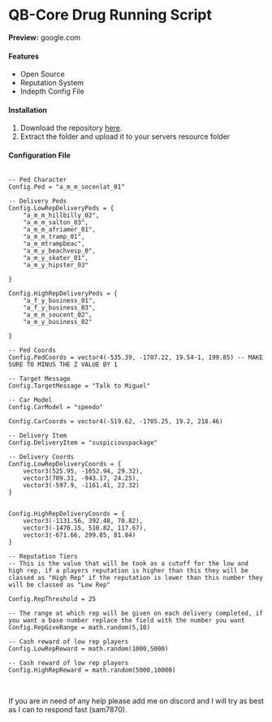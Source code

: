 <h1>QB-Core Drug Running Script</h1>

<strong>Preview:</strong> google.com

<h4>Features</h4>

<ul>
    <li>Open Source</li>
    <li>Reputation System</li>
    <li>Indepth Config File</li>
</ul>

<h4>Installation</h4>

<ol>
  <li>Download the repository <a href="https://github.com/sam-scripts/qb-drugrun">here</a>.</li>
  <li>Extract the folder and upload it to your servers resource folder</li>
</ol>

<h4>Configuration File</h4>

```Config = {}

-- Ped Character
Config.Ped = "a_m_m_socenlat_01"

-- Delivery Peds
Config.LowRepDeliveryPeds = {
    "a_m_m_hillbilly_02",
    "a_m_m_salton_03",
    "a_m_m_afriamer_01",
    "a_m_m_tramp_01",
    "a_m_mtrampbeac",
    "a_m_y_beachvesp_0",
    "a_m_y_skater_01",
    "a_m_y_hipster_03"

}

Config.HighRepDeliveryPeds = {
    "a_f_y_business_01",
    "a_f_y_business_03",
    "a_m_m_soucent_02",
    "a_m_y_business_02"

}

-- Ped Coords
Config.PedCoords = vector4(-535.39, -1707.22, 19.54-1, 199.85) -- MAKE SURE TO MINUS THE Z VALUE BY 1

-- Target Message
Config.TargetMessage = "Talk to Miguel"

-- Car Model
Config.CarModel = "speedo"

Config.CarCoords = vector4(-519.62, -1705.25, 19.2, 218.46)

-- Delivery Item
Config.DeliveryItem = "suspiciouspackage"

-- Delivery Coords
Config.LowRepDeliveryCoords = {
    vector3(525.95, -1652.94, 29.32),
    vector3(709.31, -943.17, 24.25),
    vector3(-597.9, -1161.41, 22.32)
}


Config.HighRepDeliveryCoords = {
    vector3(-1131.56, 392.48, 70.82),
    vector3(-1470.15, 510.82, 117.67),
    vector3(-671.66, 299.85, 81.84)
}

-- Reputation Tiers
-- This is the value that will be took as a cutoff for the low and high rep, if a players reputation is higher than this they will be classed as "High Rep" if the reputation is lower than this number they will be classed as "Low Rep"

Config.RepThreshold = 25

-- The range at which rep will be given on each delivery completed, if you want a base number replace the field with the number you want
Config.RepGiveRange = math.random(5,10) 

-- Cash reward of low rep players
Config.LowRepReward = math.random(1000,5000)

-- Cash reward of low rep players
Config.HighRepReward = math.random(5000,10000)
```

<br>

If you are in need of any help please add me on discord and I will try as best as I can to respond fast (sam7870).
